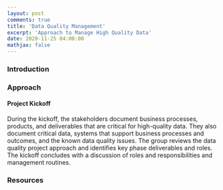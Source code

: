 ```yaml
---
layout: post
comments: true
title: 'Data Quality Management'
excerpt: 'Approach to Manage High Quality Data'
date: 2020-11-25 04:00:00
mathjax: false
---
```


### Introduction


### Approach

#### Project Kickoff
During the kickoff, the stakeholders document business processes, products, and deliverables that are critical for high-quality data. They also document critical data, systems that support business processes and outcomes, and the known data quality issues. The group reviews the data quality project approach and identifies key phase deliverables and roles. The kickoff concludes with a discussion of roles and responsibilities and management routines.




### Resources
